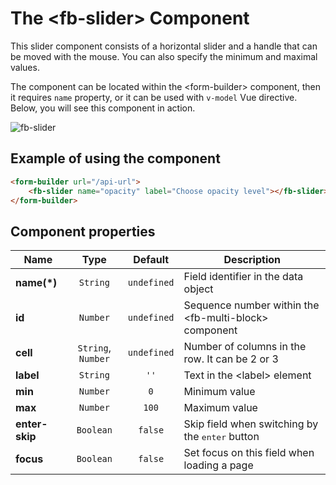 # The &lt;fb-slider&gt; Component

This slider component consists of a horizontal slider and a handle that can be moved with the mouse. You can also specify the minimum and maximal values.

The component can be located within the &lt;form-builder&gt; component, then it requires `name` property, or it can be used with `v-model` Vue directive. Below, you will see this component in action.

![fb-slider](https://storage.googleapis.com/static.awes.io/docs/fb-slider.gif)


## Example of using the component

```html
<form-builder url="/api-url">
    <fb-slider name="opacity" label="Choose opacity level"></fb-slider>
</form-builder>
```

<form-builder url="/api-url">
    <fb-slider name="opacity" label="Choose opacity level"></fb-slider>
</form-builder>


## Component properties

| Name                | Type               | Default             | Description                                       |
|---------------------|:------------------:|:-------------------:|---------------------------------------------------|
| **name(*)**         | `String`           | `undefined`         | Field identifier in the data object               |
| **id**              | `Number`           | `undefined`         | Sequence number within the &lt;fb-multi-block&gt; component    |
| **cell**            | `String`, `Number` | `undefined`         | Number of columns in the row. It can be 2 or 3    |
| **label**           | `String`           | `''`                | Text in the &lt;label&gt; element                 |
| **min**             | `Number`           | `0`                 | Minimum value                                     |
| **max**             | `Number`           | `100`               | Maximum value                                     |
| **enter-skip**      | `Boolean`          | `false`             | Skip field when switching by the <kbd>enter</kbd> button |
| **focus**           | `Boolean`          | `false`             | Set focus on this field when loading a page       |
